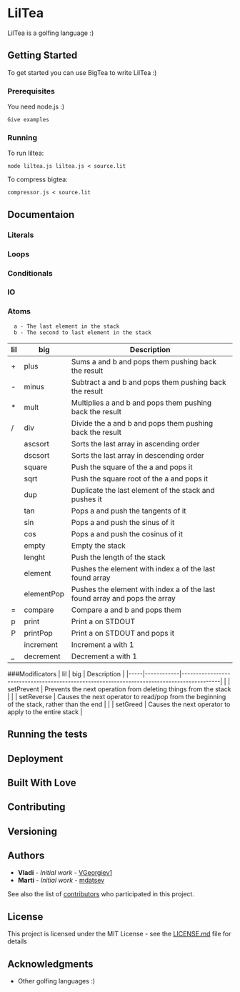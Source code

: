 # LilTea

LilTea is a golfing language :)

## Getting Started

To get started you can use BigTea to write LilTea :)

### Prerequisites

You need node.js :)

```
Give examples
```

### Running

To run liltea:

```
node liltea.js liltea.js < source.lit
```

To compress bigtea:

```
compressor.js < source.lit
```

## Documentaion

### Literals
### Loops
### Conditionals
### IO
### Atoms
```
  a - The last element in the stack
  b - The second to last element in the stack  
```
| lil | big        | Description                                                                         |
|-----|------------|-------------------------------------------------------------------------------------|
| +   | plus       | Sums a and b  and pops them pushing back the result                                 |
| -   | minus      | Subtract a and b and pops them pushing back the result                              |
| *   | mult       | Multiplies a and b and pops them pushing back the result                            |
| /   | div        | Divide the a and b and pops them pushing back the result                            |
|     | ascsort    | Sorts the last array in ascending order                                             |
|     | dscsort    | Sorts the last array in descending order                                            |
|     | square     | Push the square of the a and pops it                                                |
|     | sqrt       | Push the square root of the a and pops it                                           |
|     | dup        | Duplicate the last element of the stack and pushes it                               |
|     | tan        | Pops a and push the tangents of it                                                  |
|     | sin        | Pops a and push the sinus of it                                                     |
|     | cos        | Pops a and push the cosinus of it                                                   |
|     | empty      | Empty the stack                                                                     |
|     | lenght     | Push the length of the stack                                                        |
|     | element    | Pushes the element with index a of the last found array                             |
|     | elementPop | Pushes the element with index a of the last found array and pops the array          |
| =   | compare    | Compare a and b and pops them                                                       |
| p   | print      | Print a on STDOUT                                                                   |
| P   | printPop   | Print a on STDOUT and pops it                                                       |
|     | increment  | Increment a with 1                                                                  |
| _   | decrement  | Decrement a with 1                                                                  |


###Modificators
| lil | big        | Description                                                                               |
|-----|------------|-------------------------------------------------------------------------------------------|
|     | setPrevent | Prevents the next operation from deleting things from the stack                           |
|     | setReverse | Causes the next operator to read/pop from the beginning of the stack, rather than the end |
|     | setGreed   | Causes the next operator to apply to the entire stack                                     |
## Running the tests
## Deployment
## Built With Love
## Contributing
## Versioning 

## Authors

* **Vladi** - *Initial work* - [VGeorgiev1](https://github.com/VGeorgiev1)
* **Marti** - *Initial work* - [mdatsev](https://github.com/mdatsev)

See also the list of [contributors](https://github.com/your/project/contributors) who participated in this project.

## License

This project is licensed under the MIT License - see the [LICENSE.md](LICENSE.md) file for details

## Acknowledgments

* Other golfing languages :)